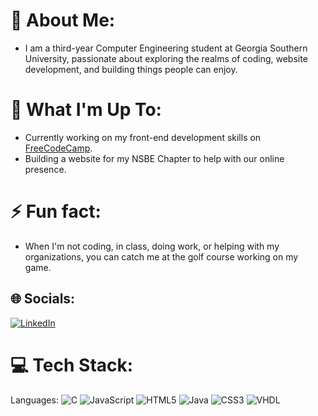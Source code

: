 # 💫 About Me:
* I am a third-year Computer Engineering student at Georgia Southern University, passionate about exploring the realms of coding, website development, and building things people can enjoy.

# 🚀 What I'm Up To:
* Currently working on my front-end development skills on [FreeCodeCamp](https://www.freecodecamp.org/).
* Building a website for my NSBE Chapter to help with our online presence.

# ⚡ Fun fact:
* When I'm not coding, in class, doing work, or helping with my organizations, you can catch me at the golf course working on my game.

## 🌐 Socials:
[![LinkedIn](https://img.shields.io/badge/LinkedIn-%230077B5.svg?logo=linkedin&logoColor=white)](https://www.linkedin.com/in/jaylenmonroe/)

# 💻 Tech Stack:
Languages: ![C](https://img.shields.io/badge/c-%2300599C.svg?style=for-the-badge&logo=c&logoColor=white) ![JavaScript](https://img.shields.io/badge/javascript-%23323330.svg?style=for-the-badge&logo=javascript&logoColor=%23F7DF1E) ![HTML5](https://img.shields.io/badge/html5-%23E34F26.svg?style=for-the-badge&logo=html5&logoColor=white) ![Java](https://img.shields.io/badge/java-%23ED8B00.svg?style=for-the-badge&logo=openjdk&logoColor=white) ![CSS3](https://img.shields.io/badge/css3-%231572B6.svg?style=for-the-badge&logo=css3&logoColor=white) ![VHDL](https://camo.githubusercontent.com/5906ce06dbe7fa4d37858b22a4a2168a9a428eea846e1e1905df5363b6c55773/68747470733a2f2f696d672e736869656c64732e696f2f62616467652f5648444c2d2532333443373039442e7376673f7374796c653d666f722d7468652d6261646765266c6f676f3d56266c6f676f436f6c6f723d7768697465)
